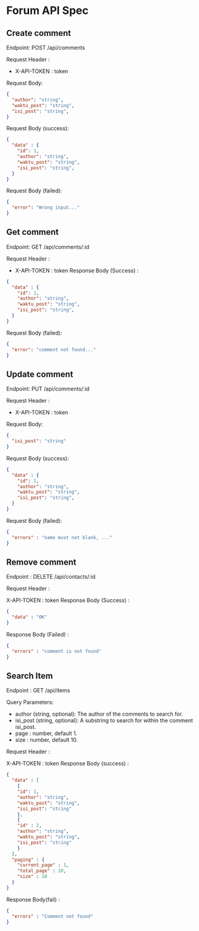 # Forum API Spec

## Create comment

Endpoint: POST /api/comments

Request Header :
- X-API-TOKEN : token

Request Body:
```json
{ 
  "author": "string",
  "waktu_post": "string",
  "isi_post": "string",
}
```

Request Body (success):
```json
{ 
  "data" : {
    "id": 1,
    "author": "string",
    "waktu_post": "string",
    "isi_post": "string",
  }
}
```

Request Body (failed):
```json
{
  "error": "Wrong input..."
}
```

## Get comment
Endpoint: GET /api/comments/:id

Request Header :

- X-API-TOKEN : token
Response Body (Success) :
```json
{
  "data" : {
    "id": 1,
    "author": "string",
    "waktu_post": "string",
    "isi_post": "string",
  }
}
```

Request Body (failed):
```json
{
  "error": "comment not found..."
}
```

## Update comment

Endpoint: PUT /api/comments/:id

Request Header :
- X-API-TOKEN : token

Request Body:
```json
{ 
  "isi_post": "string"
}
```

Request Body (success):
```json
{ 
  "data" : {
    "id": 1,
    "author": "string",
    "waktu_post": "string",
    "isi_post": "string",
  }
}
```

Request Body (failed):
```json
{
  "errors" : "name must not blank, ..."
}
```

## Remove comment
Endpoint : DELETE /api/contacts/:id

Request Header :

X-API-TOKEN : token
Response Body (Success) :
```json
{
  "data" : "OK"
}
```

Response Body (Failed) :
```json
{
  "errors" : "comment is not found"
}
```

## Search Item

Endpoint : GET /api/items

Query Parameters:

- author (string, optional): The author of the comments to search for.
- isi_post (string, optional): A substring to search for within the comment isi_post.
- page : number, default 1.
- size : number, default 10.

Request Header :

X-API-TOKEN : token
Response Body (success) :

```json
{
  "data" : [
    {
    "id": 1,
    "author": "string",
    "waktu_post": "string",
    "isi_post": "string"
    },
    {
    "id" : 2,
    "author": "string",
    "waktu_post": "string",
    "isi_post": "string"
    }
  ],
  "paging" : {
    "current_page" : 1,
    "total_page" : 10,
    "size" : 10
  }
}
```
Response Body(fail) :
```json
{
  "errors" : "Comment not found"
}
```